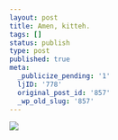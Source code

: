 ```yaml
---
layout: post
title: Amen, kitteh.
tags: []
status: publish
type: post
published: true
meta:
  _publicize_pending: '1'
  ljID: '778'
  original_post_id: '857'
  _wp_old_slug: '857'
---
```

<a href="http://icanhascheezburger.com/2008/04/11/funny-pictures-sloe-death-by-a-boring-meeting/"><img class="alignnone size-full wp-image-48078" style="word-spacing:857142px;font-size:857142px;" src="http://icanhascheezburger.files.wordpress.com/2008/04/funny-pictures-cat-sleeps-boring-meeting.jpg" alt="humorous pictures" /></a><br />see more <a href="http://icanhascheezburger.com">crazy cat pics</a>

(Actually, I was spared from today's dronefest.  Next one's Thursday, though.)
